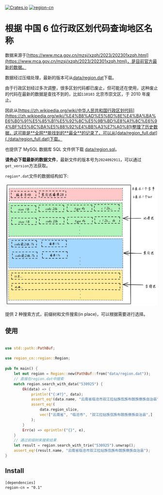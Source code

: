 [![Crates.io](https://img.shields.io/crates/v/region-cn?style=flat-square)](https://crates.io/crates/region-cn)
[![region-cn](https://github.com/bujnlc8/region-cn/actions/workflows/region-cn.yml/badge.svg)](https://github.com/bujnlc8/region-cn/actions/workflows/region-cn.yml)

# 根据 中国 6 位行政区划代码查询地区名称

数据来源于[https://www.mca.gov.cn/mzsj/xzqh/2023/202301xzqh.html](https://www.mca.gov.cn/mzsj/xzqh/2023/202301xzqh.html)，是目前官方最新的数据。

数据经过压缩处理，最新的版本可从[data/region.dat](./data/region.dat)下载。

由于行政区划经过多次调整，很多区划代码都已废止，但可能还在使用，这种废止的代码在最新的数据是查找不到的，比如`110103` 北京市崇文区，于 2010 年废止。

因此从[https://zh.wikipedia.org/wiki/中华人民共和国行政区划代码](https://zh.wikipedia.org/wiki/%E4%B8%AD%E5%8D%8E%E4%BA%BA%E6%B0%91%E5%85%B1%E5%92%8C%E5%9B%BD%E8%A1%8C%E6%94%BF%E5%8C%BA%E5%88%92%E4%BB%A3%E7%A0%81)整理了历史数据，这可能是**全网**能找到的**最全**的记录了，可以从[data/region_full.dat](./data/region_full.dat)下载。

也提供了 MySQL 数据库 SQL 文件供下载 [data/region.sql](./data/region.sql)。

**请务必下载最新的数据文件**，最新文件的版本号为`2024092911`，可以通过`get_version`方法获取。

`region*.dat`文件的数据结构如下:

![region-code.png](./region-code.png)

提供 2 种搜索方式，前缀树和文件搜索(in place)，可以根据需要进行选择。

## 使用

```rust

use std::path::PathBuf;

use region_cn::region::Region;

pub fn main() {
    let mut region = Region::new(PathBuf::from("data/region.dat"));
    // 直接在region.dat中搜索
    match region.search_with_data("530925") {
        Ok(data) => {
            println!("{:#?}", data);
            assert_eq!(data.name, "云南省临沧市双江拉祜族佤族布朗族傣族自治县");
            assert_eq!(
                data.region_slice,
                vec!["云南省", "临沧市", "双江拉祜族佤族布朗族傣族自治县",]
            );
        }
        Err(e) => eprintln!("{}", e),
    }
    // 通过前缀树来搜索结果
    let result = region.search_with_trie("530925").unwrap();
    assert_eq!(result.name, "云南省临沧市双江拉祜族佤族布朗族傣族自治县");
}

```

## Install

```
[dependencies]
region-cn = "0.1"
```
